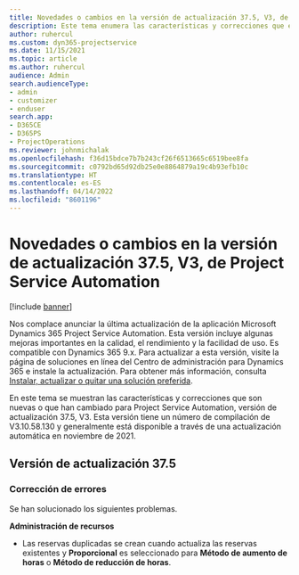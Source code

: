 ```yaml
---
title: Novedades o cambios en la versión de actualización 37.5, V3, de Project Service Automation
description: Este tema enumera las características y correcciones que están disponibles en Microsoft Dynamics 365 Project Service Automation, versión de actualización 37.5, V3.
author: ruhercul
ms.custom: dyn365-projectservice
ms.date: 11/15/2021
ms.topic: article
ms.author: ruhercul
audience: Admin
search.audienceType:
- admin
- customizer
- enduser
search.app:
- D365CE
- D365PS
- ProjectOperations
ms.reviewer: johnmichalak
ms.openlocfilehash: f36d15bdce7b7b243cf26f6513665c6519bee8fa
ms.sourcegitcommit: c0792bd65d92db25e0e8864879a19c4b93efb10c
ms.translationtype: HT
ms.contentlocale: es-ES
ms.lasthandoff: 04/14/2022
ms.locfileid: "8601196"
---
```

# <a name="whats-new-or-changed-in-project-service-automation-update-release-375-v3"></a>Novedades o cambios en la versión de actualización 37.5, V3, de Project Service Automation

[!include [banner](../includes/psa-now-project-operations.md)]

Nos complace anunciar la última actualización de la aplicación Microsoft Dynamics 365 Project Service Automation. Esta versión incluye algunas mejoras importantes en la calidad, el rendimiento y la facilidad de uso. Es compatible con Dynamics 365 9.x. Para actualizar a esta versión, visite la página de soluciones en línea del Centro de administración para Dynamics 365 e instale la actualización. Para obtener más información, consulta [Instalar, actualizar o quitar una solución preferida](/power-platform/admin/install-remove-preferred-solution).

En este tema se muestran las características y correcciones que son nuevas o que han cambiado para Project Service Automation, versión de actualización 37.5, V3. Esta versión tiene un número de compilación de V3.10.58.130 y generalmente está disponible a través de una actualización automática en noviembre de 2021.

## <a name="update-release-375"></a>Versión de actualización 37.5

### <a name="bug-fixes"></a>Corrección de errores

Se han solucionado los siguientes problemas.

**Administración de recursos**
- Las reservas duplicadas se crean cuando actualiza las reservas existentes y **Proporcional** es seleccionado para **Método de aumento de horas** o **Método de reducción de horas**.
